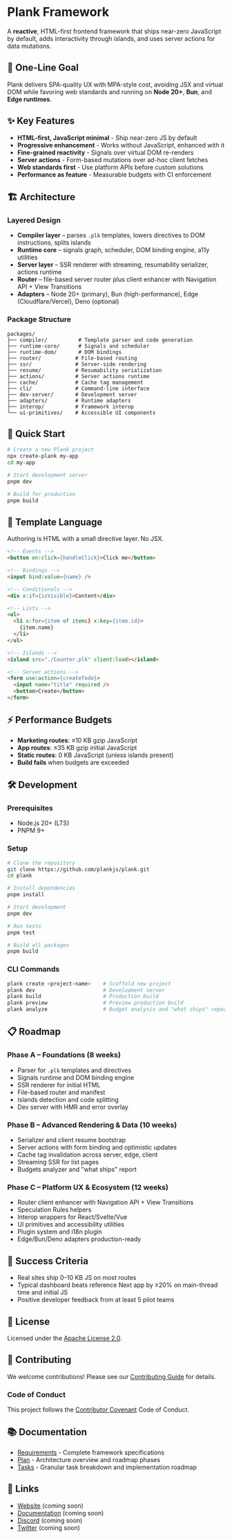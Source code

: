 # Plank Framework

A **reactive**, HTML-first frontend framework that ships near-zero JavaScript by default, adds interactivity through islands, and uses server actions for data mutations.

## 🎯 One-Line Goal

Plank delivers SPA-quality UX with MPA-style cost, avoiding JSX and virtual DOM while favoring web standards and running on **Node 20+**, **Bun**, and **Edge runtimes**.

## ✨ Key Features

- **HTML-first, JavaScript minimal** - Ship near-zero JS by default
- **Progressive enhancement** - Works without JavaScript, enhanced with it
- **Fine-grained reactivity** - Signals over virtual DOM re-renders
- **Server actions** - Form-based mutations over ad-hoc client fetches
- **Web standards first** - Use platform APIs before custom solutions
- **Performance as feature** - Measurable budgets with CI enforcement

## 🏗️ Architecture

### Layered Design
- **Compiler layer** – parses `.plk` templates, lowers directives to DOM instructions, splits islands
- **Runtime core** – signals graph, scheduler, DOM binding engine, a11y utilities
- **Server layer** – SSR renderer with streaming, resumability serializer, actions runtime
- **Router** – file-based server router plus client enhancer with Navigation API + View Transitions
- **Adapters** – Node 20+ (primary), Bun (high-performance), Edge (Cloudflare/Vercel), Deno (optional)

### Package Structure
```
packages/
├── compiler/          # Template parser and code generation
├── runtime-core/      # Signals and scheduler
├── runtime-dom/       # DOM bindings
├── router/           # File-based routing
├── ssr/              # Server-side rendering
├── resume/           # Resumability serialization
├── actions/          # Server actions runtime
├── cache/            # Cache tag management
├── cli/              # Command-line interface
├── dev-server/       # Development server
├── adapters/         # Runtime adapters
├── interop/          # Framework interop
└── ui-primitives/    # Accessible UI components
```

## 🚀 Quick Start

```bash
# Create a new Plank project
npx create-plank my-app
cd my-app

# Start development server
pnpm dev

# Build for production
pnpm build
```

## 📝 Template Language

Authoring is HTML with a small directive layer. No JSX.

```html
<!-- Events -->
<button on:click={handleClick}>Click me</button>

<!-- Bindings -->
<input bind:value={name} />

<!-- Conditionals -->
<div x:if={isVisible}>Content</div>

<!-- Lists -->
<ul>
  <li x:for={item of items} x:key={item.id}>
    {item.name}
  </li>
</ul>

<!-- Islands -->
<island src="./Counter.plk" client:load></island>

<!-- Server actions -->
<form use:action={createTodo}>
  <input name="title" required />
  <button>Create</button>
</form>
```

## ⚡ Performance Budgets

- **Marketing routes**: ≤10 KB gzip JavaScript
- **App routes**: ≤35 KB gzip initial JavaScript
- **Static routes**: 0 KB JavaScript (unless islands present)
- **Build fails** when budgets are exceeded

## 🛠️ Development

### Prerequisites
- Node.js 20+ (LTS)
- PNPM 9+

### Setup
```bash
# Clone the repository
git clone https://github.com/plankjs/plank.git
cd plank

# Install dependencies
pnpm install

# Start development
pnpm dev

# Run tests
pnpm test

# Build all packages
pnpm build
```

### CLI Commands
```bash
plank create <project-name>    # Scaffold new project
plank dev                      # Development server
plank build                    # Production build
plank preview                  # Preview production build
plank analyze                  # Budget analysis and "what ships" report
```

## 📋 Roadmap

### Phase A – Foundations (8 weeks)
- Parser for `.plk` templates and directives
- Signals runtime and DOM binding engine
- SSR renderer for initial HTML
- File-based router and manifest
- Islands detection and code splitting
- Dev server with HMR and error overlay

### Phase B – Advanced Rendering & Data (10 weeks)
- Serializer and client resume bootstrap
- Server actions with form binding and optimistic updates
- Cache tag invalidation across server, edge, client
- Streaming SSR for list pages
- Budgets analyzer and "what ships" report

### Phase C – Platform UX & Ecosystem (12 weeks)
- Router client enhancer with Navigation API + View Transitions
- Speculation Rules helpers
- Interop wrappers for React/Svelte/Vue
- UI primitives and accessibility utilities
- Plugin system and i18n plugin
- Edge/Bun/Deno adapters production-ready

## 🎯 Success Criteria

- Real sites ship 0–10 KB JS on most routes
- Typical dashboard beats reference Next app by ≥20% on main-thread time and initial JS
- Positive developer feedback from at least 5 pilot teams

## 📄 License

Licensed under the [Apache License 2.0](LICENSE).

## 🤝 Contributing

We welcome contributions! Please see our [Contributing Guide](CONTRIBUTING.md) for details.

### Code of Conduct

This project follows the [Contributor Covenant](CODE_OF_CONDUCT.md) Code of Conduct.

## 📚 Documentation

- [Requirements](docs/requirements.md) - Complete framework specifications
- [Plan](docs/plan.md) - Architecture overview and roadmap phases
- [Tasks](docs/tasks.md) - Granular task breakdown and implementation roadmap

## 🔗 Links

- [Website](https://plankjs.dev) (coming soon)
- [Documentation](https://docs.plankjs.dev) (coming soon)
- [Discord](https://discord.gg/plank) (coming soon)
- [Twitter](https://twitter.com/plankjs) (coming soon)
